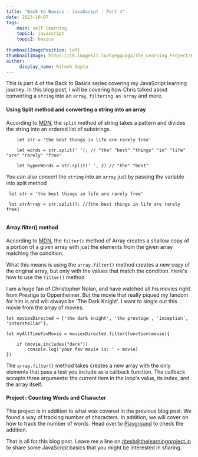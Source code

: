 ```yaml
---
title: "Back to Basics : JavaScript : Part 4"
date: 2023-10-07
tags:
    main: self learning
    topic1: javascript
    topic2: basics
 
thumbnailImagePosition: left
thumbnailImage: https://ik.imagekit.io/hyegquogx/The_Learning_Project/Back%20to%20basics%20%20Part%204.png?
author:
     display_name: Ritesh Gupta
---
```

This is part 4 of the Back to Basics series covering my JavaScript learning journey. In this blog post, I will be covering how Chris talked about converting a `string` into an `array`, `filtering an array` and more.

<!--more-->

#### Using Split method and converting a string into an array

According to [MDN](https://developer.mozilla.org/en-US/docs/Web/JavaScript/Reference/Global_Objects/String/split), the `split` method of string takes a pattern and divides the string into an ordered list of substrings. 

```
    let str = 'the best things in life are rarely free'

    let words = str.split(' '); // "the" "best" "things" "in" "life" "are" "rarely" "free"

    let hyperWords = str.split(' ', 2) // "the" "best"

```

You can also convert the `string` into an `array` just by passing the variable into split method

```
 let str = 'the best things in life are rarely free'

 let strArray = str.split(); //[the best things in life are rarely free]
 
```
#### Array.filter() method

According to [MDN](https://developer.mozilla.org/en-US/docs/Web/JavaScript/Reference/Global_Objects/Array/filter), the `filter()` method of Array creates a shallow copy of a portion of a given array with just the elements from the given array matching the condition. 

What this means is using the `array.filter()` method creates a new copy of the original array, but only with the values that match the condition. Here's how to use the `filter()` method

I am a huge fan of Christopher Nolan, and have watched all his movies right from Prestige to Oppenheimer. But the movie that really piqued my fandom for him is and will always be 'The Dark Knight'. I want to single out this movie from the array of movies. 

```
let moviesDirected = ['the dark knight', 'the prestige', 'inception', 'interstellar'];

let myAllTimeFavMovie = moviesDirected.filter(function(movie){
    
    if (movie.includes("dark"))
        console.log('your fav movie is: ' + movie)
})

```

The `array.filter()` method takes creates a new array with the only elements that pass a test you include as a callback function. The callback accepts three arguments: the current item in the loop's value, its index, and the array itself.

#### Project : Counting Words and Character

This project is in addition to what was covered in the previous blog post. We found a way of tracking number of characters. In addition, we will cover on how to track the number of words. Head over to [Playground](https://www.thelearningproject.in/samples/charactercount.html) to check the addition.

That is all for this blog post. Leave me a line on ritesh@thelearningproject.in to share some JavaScript basics that you might be interested in sharing.
